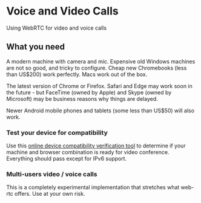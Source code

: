 # Voice and Video Calls

Using WebRTC for video and voice calls

## What you need

A modern machine with camera and mic.  Expensive old Windows machines are not so good, and tricky to configure.  Cheap new Chromebooks (less than US$200) work perfectly.  Macs work out of the box.

The latest version of Chrome or Firefox.  Safari and Edge may work soon in the future - but FaceTime (owned by Apple) and Skype (owned by Microsoft) may be business reasons why things are delayed.

Newer Android mobile phones and tablets (some less than US$50) will also work.

### Test your device for compatibility

Use this [online device compatibility verification tool](https://test.webrtc.org/) to determine if your machine and browser combination is ready for video conference.  Everything should pass except for IPv6 support.

###  Multi-users video / voice calls

This is a completely experimental implementation that stretches what web-rtc offers.  Use at your own risk.
